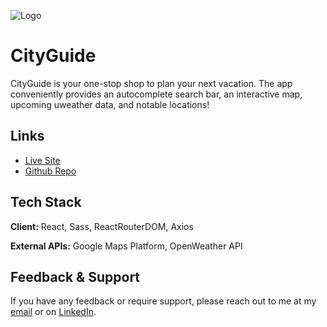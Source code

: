 ![Logo](https://imgur.com/a/iHuc46n)

# CityGuide

CityGuide is your one-stop shop to plan your next vacation. The app conveniently provides an autocomplete search bar, an interactive map, upcoming uweather data, and notable locations!

## Links

- [Live Site](https://moins-city-guide.netlify.app/home)
- [Github Repo](https://github.com/m-sekander/city-guide)

## Tech Stack

**Client:** React, Sass, ReactRouterDOM, Axios

**External APIs:** Google Maps Platform, OpenWeather API

## Feedback & Support

If you have any feedback or require support, please reach out to me at my [email](moinuddin8510@gmail.com) or on [LinkedIn](https://www.linkedin.com/in/moinsekander/).
